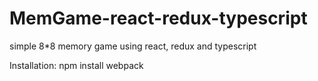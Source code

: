 # MemGame-react-redux-typescript
simple 8*8 memory game using react, redux and typescript

Installation:
	npm install
	webpack
